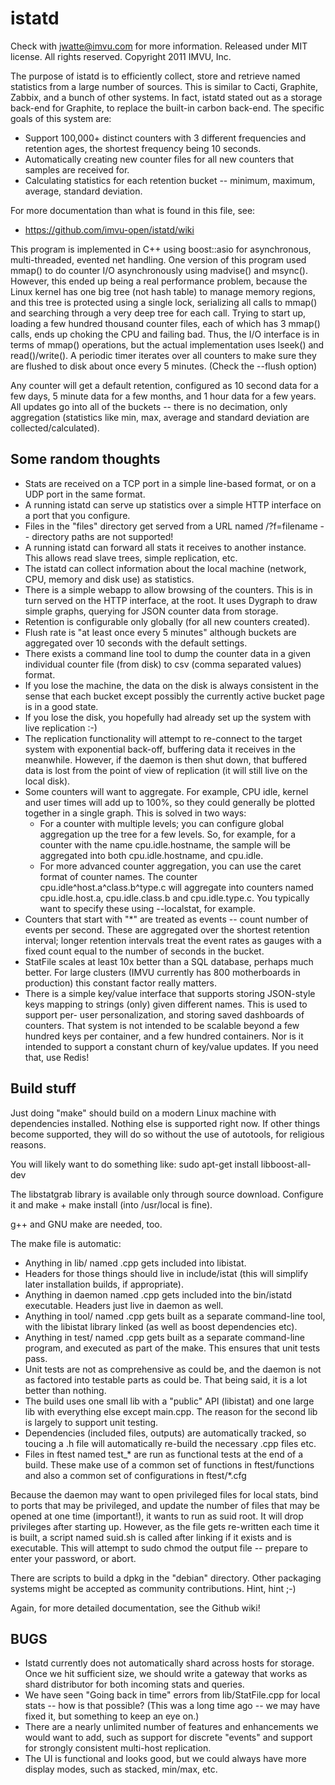 istatd
======

Check with jwatte@imvu.com for more information. Released under MIT 
license. All rights reserved. Copyright 2011 IMVU, Inc.

The purpose of istatd is to efficiently collect, store and retrieve 
named statistics from a large number of sources. This is similar to 
Cacti, Graphite, Zabbix, and a bunch of other systems. In fact, istatd 
stated out as a storage back-end for Graphite, to replace the built-in 
carbon back-end. The specific goals of this system are:

- Support 100,000+ distinct counters with 3 different frequencies and 
  retention ages, the shortest frequency being 10 seconds.
- Automatically creating new counter files for all new counters that 
  samples are received for.
- Calculating statistics for each retention bucket -- minimum, maximum, 
  average, standard deviation.

For more documentation than what is found in this file, see:
- https://github.com/imvu-open/istatd/wiki

This program is implemented in C++ using boost::asio for asynchronous, 
multi-threaded, evented net handling. One version of this program used 
mmap() to do counter I/O asynchronously using madvise() and msync(). 
However, this ended up being a real performance problem, because the 
Linux kernel has one big tree (not hash table) to manage memory 
regions, and this tree is protected using a single lock, serializing 
all calls to mmap() and searching through a very deep tree for each 
call. Trying to start up, loading a few hundred thousand counter files, 
each of which has 3 mmap() calls, ends up choking the CPU and failing 
bad. Thus, the I/O interface is in terms of mmap() operations, but 
the actual implementation uses lseek() and read()/write(). A periodic 
timer iterates over all counters to make sure they are flushed to 
disk about once every 5 minutes. (Check the --flush option)

Any counter will get a default retention, configured as 10 second data 
for a few days, 5 minute data for a few months, and 1 hour data for a 
few years. All updates go into all of the buckets -- there is no 
decimation, only aggregation (statistics like min, max, average and 
standard deviation are collected/calculated).

Some random thoughts
--------------------

-   Stats are received on a TCP port in a simple line-based format, or 
    on a UDP port in the same format.
-   A running istatd can serve up statistics over a simple HTTP 
    interface on a port that you configure.
-   Files in the "files" directory get served from a URL named 
    /?f=filename -- directory paths are not supported!
-   A running istatd can forward all stats it receives to another 
    instance. This allows read slave trees, simple replication, etc.
-   The istatd can collect information about the local machine (network, 
    CPU, memory and disk use) as statistics.
-   There is a simple webapp to allow browsing of the counters. This is 
    in turn served on the HTTP interface, at the root. It uses 
    Dygraph to draw simple graphs, querying for JSON counter data from 
    storage.
-   Retention is configurable only globally (for all new counters created).
-   Flush rate is "at least once every 5 minutes" although buckets are 
    aggregated over 10 seconds with the default settings.
-   There exists a command line tool to dump the counter data in a given 
    individual counter file (from disk) to csv (comma separated values) 
    format.
-   If you lose the machine, the data on the disk is always consistent in 
    the sense that each bucket except possibly the currently active bucket 
    page is in a good state.
-   If you lose the disk, you hopefully had already set up the system with 
    live replication :-)
-   The replication functionality will attempt to re-connect to the target 
    system with exponential back-off, buffering data it receives in the 
    meanwhile. However, if the daemon is then shut down, that buffered data 
    is lost from the point of view of replication (it will still live on the 
    local disk).
-   Some counters will want to aggregate. For example, CPU idle, kernel and 
    user times will add up to 100%, so they could generally be plotted together 
    in a single graph. This is solved in two ways:
    -   For a counter with multiple levels; you can configure global 
        aggregation up the tree for a few levels. So, for example, for a 
        counter with the name cpu.idle.hostname, the sample will be aggregated 
        into both cpu.idle.hostname, and cpu.idle.
    -   For more advanced counter aggregation, you can use the caret format of 
        counter names. The counter cpu.idle^host.a^class.b^type.c will aggregate 
        into counters named cpu.idle.host.a, cpu.idle.class.b and cpu.idle.type.c.
        You typically want to specify these using --localstat, for example.
- Counters that start with "*" are treated as events -- count number of events 
  per second. These are aggregated over the shortest retention interval; longer 
  retention intervals treat the event rates as gauges with a fixed count equal 
  to the number of seconds in the bucket.
- StatFile scales at least 10x better than a SQL database, perhaps much better. 
  For large clusters (IMVU currently has 800 motherboards in production) this 
  constant factor really matters.
- There is a simple key/value interface that supports storing JSON-style keys 
  mapping to strings (only) given different names. This is used to support per-
  user personalization, and storing saved dashboards of counters. That system 
  is not intended to be scalable beyond a few hundred keys per container, and 
  a few hundred containers. Nor is it intended to support a constant churn of 
  key/value updates. If you need that, use Redis!

Build stuff
-----------

Just doing "make" should build on a modern Linux machine with dependencies 
installed. Nothing else is supported right now. If other things become 
supported, they will do so without the use of autotools, for religious reasons.

You will likely want to do something like:
    sudo apt-get install libboost-all-dev

The libstatgrab library is available only through source download. Configure 
it and make + make install (into /usr/local is fine).

g++ and GNU make are needed, too.

The make file is automatic:

-   Anything in lib/ named .cpp gets included into libistat.
-   Headers for those things should live in include/istat (this will 
    simplify later installation builds, if appropriate). 
-   Anything in daemon named .cpp gets included into the bin/istatd executable.
    Headers just live in daemon as well.
-   Anything in tool/ named .cpp gets built as a separate command-line tool, 
    with the libistat library linked (as well as boost dependencies etc).
-   Anything in test/ named .cpp gets built as a separate command-line program, 
    and executed as part of the make. This ensures that unit tests pass.
-   Unit tests are not as comprehensive as could be, and the daemon is not as 
    factored into testable parts as could be. That being said, it is a lot 
    better than nothing.
-   The build uses one small lib with a "public" API (libistat) and one large 
    lib with everything else except main.cpp. The reason for the second lib is 
    largely to support unit testing.
-   Dependencies (included files, outputs) are automatically tracked, so 
    toucing a .h file will automatically re-build the necessary .cpp files etc.
-   Files in ftest named test_* are run as functional tests at the end of a 
    build. These make use of a common set of functions in ftest/functions and 
    also a common set of configurations in ftest/*.cfg

Because the daemon may want to open privileged files for local stats, bind 
to ports that may be privileged, and update the number of files that may be 
opened at one time (important!), it wants to run as suid root. It will drop 
privileges after starting up. However, as the file gets re-written each time 
it is built, a script named suid.sh is called after linking if it exists and 
is executable. This will attempt to sudo chmod the output file -- prepare to 
enter your password, or abort.

There are scripts to build a dpkg in the "debian" directory. Other packaging 
systems might be accepted as community contributions. Hint, hint ;-)

Again, for more detailed documentation, see the Github wiki!

BUGS
----

-   Istatd currently does not automatically shard across hosts for storage. 
    Once we hit sufficient size, we should write a gateway that works as 
    shard distributor for both incoming stats and queries.
-   We have seen "Going back in time" errors from lib/StatFile.cpp for local 
    stats -- how is that possible? (This was a long time ago -- we may have 
    fixed it, but something to keep an eye on.)
-   There are a nearly unlimited number of features and enhancements we would 
    want to add, such as support for discrete "events" and support for strongly 
    consistent multi-host replication.
-   The UI is functional and looks good, but we could always have more display 
    modes, such as stacked, min/max, etc.

